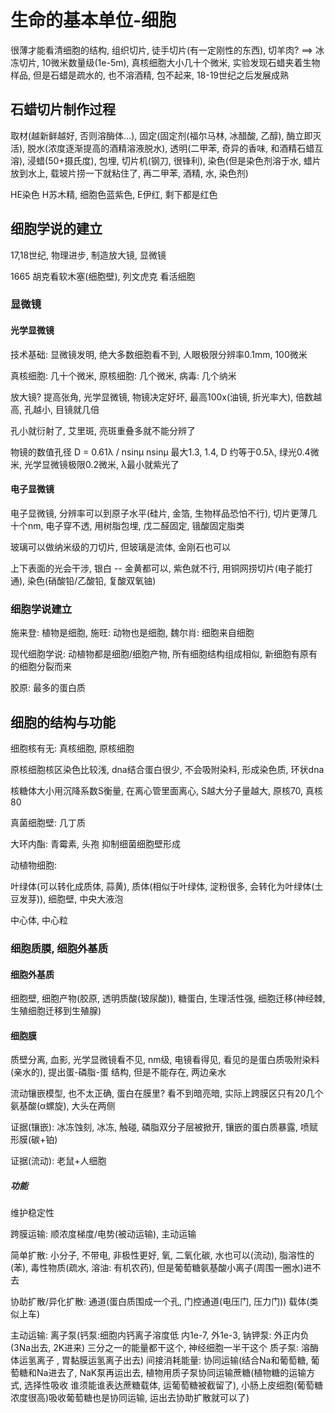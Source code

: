 # 生命的基本单位-细胞

很薄才能看清细胞的结构, 组织切片, 徒手切片(有一定刚性的东西), 切羊肉? ==> 冰冻切片, 10微米数量级(1e-5m), 真核细胞大小几十个微米, 实验发现石蜡夹着生物样品, 但是石蜡是疏水的, 也不溶酒精, 包不起来, 18-19世纪之后发展成熟

## 石蜡切片制作过程

取材(越新鲜越好, 否则溶酶体...), 固定(固定剂(福尔马林, 冰醋酸, 乙醇), 酶立即灭活), 脱水(浓度逐渐提高的酒精溶液脱水), 透明(二甲苯, 奇异的香味, 和酒精石蜡互溶), 浸蜡(50+摄氏度), 包埋, 切片机(钢刀, 很锋利), 染色(但是染色剂溶于水, 蜡片放到水上, 载玻片捞一下就粘住了, 再二甲苯, 酒精, 水, 染色剂)

HE染色 H苏木精, 细胞色蓝紫色, E伊红, 剩下都是红色

## 细胞学说的建立

17,18世纪, 物理进步, 制造放大镜, 显微镜

1665 胡克看软木塞(细胞壁), 列文虎克 看活细胞

### 显微镜

#### 光学显微镜

技术基础: 显微镜发明, 绝大多数细胞看不到, 人眼极限分辨率0.1mm, 100微米

真核细胞: 几十个微米, 原核细胞: 几个微米, 病毒: 几个纳米

放大镜? 提高张角, 光学显微镜, 物镜决定好坏, 最高100x(油镜, 折光率大), 倍数越高, 孔越小, 目镜就几倍

孔小就衍射了, 艾里斑, 亮斑重叠多就不能分辨了

物镜的数值孔径 D = 0.61λ / nsinμ nsinμ 最大1.3, 1.4, D 约等于0.5λ, 绿光0.4微米, 光学显微镜极限0.2微米, λ最小就紫光了

#### 电子显微镜

电子显微镜, 分辨率可以到原子水平(硅片, 金箔, 生物样品恐怕不行), 切片更薄几十个nm, 电子穿不透, 用树脂包埋, 戊二醛固定, 锇酸固定脂类

玻璃可以做纳米级的刀切片, 但玻璃是流体, 金刚石也可以

上下表面的光会干涉, 银白 -- 金黄都可以, 紫色就不行, 用铜网捞切片(电子能打通), 染色(硝酸铅/乙酸铅, 复酸双氧铀)

### 细胞学说建立

施来登: 植物是细胞, 施旺: 动物也是细胞, 魏尔肖: 细胞来自细胞

现代细胞学说: 动植物都是细胞/细胞产物, 所有细胞结构组成相似, 新细胞有原有的细胞分裂而来

胶原: 最多的蛋白质

## 细胞的结构与功能

细胞核有无: 真核细胞, 原核细胞

原核细胞核区染色比较浅, dna结合蛋白很少, 不会吸附染料, 形成染色质, 环状dna

核糖体大小用沉降系数S衡量, 在离心管里面离心, S越大分子量越大, 原核70, 真核80

真菌细胞壁: 几丁质

大环内酯: 青霉素, 头孢 抑制细菌细胞壁形成

动植物细胞:

叶绿体(可以转化成质体, 蒜黄), 质体(相似于叶绿体, 淀粉很多, 会转化为叶绿体(土豆发芽)), 细胞壁, 中央大液泡

中心体, 中心粒

### 细胞质膜, 细胞外基质

#### 细胞外基质

细胞壁, 细胞产物(胶原, 透明质酸(玻尿酸)), 糖蛋白, 生理活性强, 细胞迁移(神经棘, 生殖细胞迁移到生殖腺)

#### 细胞膜

质壁分离, 血影, 光学显微镜看不见, nm级, 电镜看得见, 看见的是蛋白质吸附染料(亲水的), 提出蛋-磷脂-蛋 结构, 但是不能存在, 两边亲水

流动镶嵌模型, 也不太正确, 蛋白在膜里? 看不到暗亮暗, 实际上跨膜区只有20几个氨基酸(α螺旋), 大头在两侧

证据(镶嵌): 冰冻蚀刻, 冰冻, 触碰, 磷脂双分子层被掀开, 镶嵌的蛋白质暴露, 喷赋形膜(碳+铂)

证据(流动): 老鼠+人细胞

##### 功能

维护稳定性

跨膜运输: 顺浓度梯度/电势(被动运输), 主动运输

简单扩散: 小分子, 不带电, 非极性更好, 氧, 二氧化碳, 水也可以(流动), 脂溶性的(苯), 毒性物质(疏水, 溶油: 有机农药), 但是葡萄糖氨基酸小离子(周围一圈水)进不去

协助扩散/异化扩散: 通道(蛋白质围成一个孔, 门控通道(电压门, 压力门)) 载体(类似上车)

主动运输: 离子泵(钙泵:细胞内钙离子溶度低 内1e-7, 外1e-3,  钠钾泵: 外正内负(3Na出去, 2K进来) 三分之一的能量都干这个, 神经细胞一半干这个  质子泵: 溶酶体运氢离子 , 胃黏膜运氢离子出去) 间接消耗能量: 协同运输(结合Na和葡萄糖, 葡萄糖和Na进去了, NaK泵再运出去,  植物用质子泵协同运输蔗糖(植物糖的运输方式, 选择性吸收 谁须能谁表达蔗糖载体, 运葡萄糖被截留了),  小肠上皮细胞(葡萄糖浓度很高)吸收葡萄糖也是协同运输, 运出去协助扩散就可以了)
